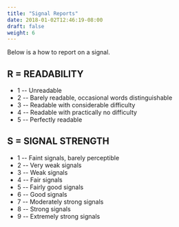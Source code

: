 ```yaml
---
title: "Signal Reports"
date: 2018-01-02T12:46:19-08:00
draft: false
weight: 6
---
```


Below is a how to report on a signal.

## R = READABILITY

- 1 -- Unreadable
- 2 -- Barely readable, occasional words distinguishable
- 3 -- Readable with considerable difficulty
- 4 -- Readable with practically no difficulty
- 5 -- Perfectly readable

## S = SIGNAL STRENGTH

- 1 -- Faint signals, barely perceptible
- 2 -- Very weak signals
- 3 -- Weak signals
- 4 -- Fair signals
- 5 -- Fairly good signals
- 6 -- Good signals
- 7 -- Moderately strong signals
- 8 -- Strong signals
- 9 -- Extremely strong signals
